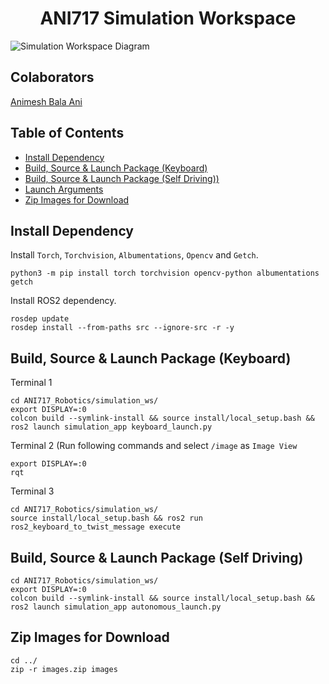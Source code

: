 <p align="center">
  <h1 align="center">ANI717 Simulation Workspace</h1>
</p>

<img src="https://github.com/ANI717/ANI717_Robotics/blob/main/Simulation%20Workspace.png" alt="Simulation Workspace Diagram" class="inline"/><br/>

## Colaborators
[Animesh Bala Ani](https://www.linkedin.com/in/ani717/)

## Table of Contents
* [Install Dependency](#install) <br/>
* [Build, Source & Launch Package (Keyboard)](#keyboard) <br/>
* [Build, Source & Launch Package (Self Driving))](#self) <br/>
* [Launch Arguments](#arg) <br/>
* [Zip Images for Download](#zip) <br/>


## Install Dependency <a name="install"></a>
Install `Torch`, `Torchvision`, `Albumentations`, `Opencv` and `Getch`.<br/>
```
python3 -m pip install torch torchvision opencv-python albumentations getch
```
Install ROS2 dependency.<br/>
```
rosdep update
rosdep install --from-paths src --ignore-src -r -y
```


## Build, Source & Launch Package (Keyboard) <a name="keyboard"></a>
Terminal 1
```
cd ANI717_Robotics/simulation_ws/
export DISPLAY=:0
colcon build --symlink-install && source install/local_setup.bash && ros2 launch simulation_app keyboard_launch.py
```

Terminal 2 (Run following commands and select `/image` as `Image View`
```
export DISPLAY=:0
rqt
```


Terminal 3
```
cd ANI717_Robotics/simulation_ws/
source install/local_setup.bash && ros2 run ros2_keyboard_to_twist_message execute
```


## Build, Source & Launch Package (Self Driving) <a name="self"></a>
```
cd ANI717_Robotics/simulation_ws/
export DISPLAY=:0
colcon build --symlink-install && source install/local_setup.bash && ros2 launch simulation_app autonomous_launch.py
```


## Zip Images for Download <a name="zip"></a>
```
cd ../
zip -r images.zip images
```
